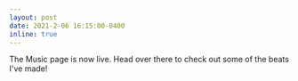 ```yaml
---
layout: post
date: 2021-2-06 16:15:00-0400
inline: true
---
```


The Music page is now live. Head over there to check out some of the beats I've made!
